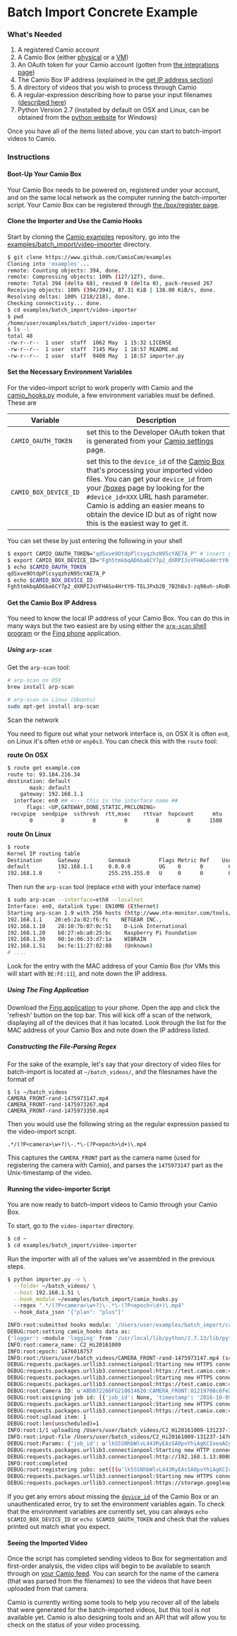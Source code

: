 Batch Import Concrete Example
========================

### What's Needed

1. A registered Camio account
2. A Camio Box (either [physical](https://www.camio.com/box) or a [VM](https://www.camio.com/box/vm))
3. An OAuth token for your Camio account (gotten from [the integrations page](https://www.camio.com/settings/integrations/#api))
4. The Camio Box IP address (explained in the [get IP address section](#get-the-camio-box-ip-address))
5. A directory of videos that you wish to process through Camio
6. A regular-expression describing how to parse your input filenames ([described here](#constructing-the-file-parsing-regex))
7. Python Version 2.7 (installed by default on OSX and Linux, can be obtained from the [python website](https://www.python.org/downloads/windows/) for Windows)

Once you have all of the items listed above, you can start to batch-import videos to Camio.

### Instructions

#### Boot-Up Your Camio Box

Your Camio Box needs to be powered on, registered under your account, and on the same local network as the computer running the batch-importer script.
Your Camio Box can be registered through [the /box/register page](https://www.camio.com/box/register).

#### Clone the Importer and Use the Camio Hooks

Start by cloning the [Camio examples](https://www.github.com/CamioCam/examples) repository, go into the 
[examples/batch_import/video-importer](examples/batch_import/video-importer) directory.

```sh
$ git clone https://www.github.com/CamioCam/examples
Cloning into 'examples'...
remote: Counting objects: 394, done.
remote: Compressing objects: 100% (127/127), done.
remote: Total 394 (delta 68), reused 0 (delta 0), pack-reused 267
Receiving objects: 100% (394/394), 87.31 KiB | 138.00 KiB/s, done.
Resolving deltas: 100% (218/218), done.
Checking connectivity... done.
$ cd examples/batch_import/video-importer
$ pwd
/home/user/examples/batch_import/video-importer
$ ls -l
total 48
-rw-r--r--  1 user  staff  1062 May  1 15:32 LICENSE
-rw-r--r--  1 user  staff  7145 May  1 18:57 README.md
-rw-r--r--  1 user  staff  9408 May  1 18:57 importer.py

```

#### Set the Necessary Environment Variables

For the video-import script to work properly with Camio and the [camio_hooks.py](examples/batch_import/camio_hooks.py) module, a few environment 
variables must be defined. These are

| Variable | Description |
| -------- | ------------|
| `CAMIO_OAUTH_TOKEN` | set this to the Developer OAuth token that is generated from your [Camio settings](https://camio.com/settings/integrations#api) page. |
| `CAMIO_BOX_DEVICE_ID` | set this to the `device_id` of the [Camio Box](https://camio.com/box) that's processing your imported video files. You can get your  `device_id` from your [/boxes](https://camio.com/boxes) page by looking for the `#device_id=XXX` URL hash parameter. Camio is adding an easier means to obtain the device ID but as of right now this is the easiest way to get it. |

You can set these by just entering the following in your shell

```sh
$ export CAMIO_OAUTH_TOKEN="qdSxve9OtdpPlcsyqzhzN95cYAE7A_P" # insert your oauth token here
$ export CAMIO_BOX_DEVICE_ID="Fgh5tmkbqAD6ba6CY7p2_dXRPIJsVFHASo4HrtY0-TELJPxb2B_7B2hBv3-zq98uh-sRoBVgaonxCMpi4CAmLkvmT0fz"
$ echo $CAMIO_OAUTH_TOKEN
qdSxve9OtdpPlcsyqzhzN95cYAE7A_P
$ echo $CAMIO_BOX_DEVICE_ID
Fgh5tmkbqAD6ba6CY7p2_dXRPIJsVFHASo4HrtY0-TELJPxb2B_7B2hBv3-zq98uh-sRoBVgaonxCMpi4CAmLkvmT0fz
```

#### Get the Camio Box IP Address

You need to know the local IP address of your Camio Box. You can do this in many ways but the two easiest are 
by using either the [`arp-scan` shell program](#using-arp-scan) or the [Fing phone](#using-the-fing-application) application. 
##### Using `arp-scan`

Get the `arp-scan` tool:

```sh
# arp-scan on OSX
brew install arp-scan

# arp-scan on Linux (Ubuntu)
sudo apt-get install arp-scan
```

Scan the network

You need to figure out what your network interface is, on OSX it is often `en0`, on Linux it's often `eth0` or `enp0s3`. You can check this
with the `route` tool:

**route On OSX**
```sh
$ route get example.com   
route to: 93.184.216.34
destination: default
       mask: default
    gateway: 192.168.1.1
  interface: en0 ## <--- this is the interface name ##
      flags: <UP,GATEWAY,DONE,STATIC,PRCLONING>
 recvpipe  sendpipe  ssthresh  rtt,msec    rttvar  hopcount      mtu     expire
       0         0         0         0         0         0      1500         0
```

**route On Linux**
```sh
$ route
Kernel IP routing table
Destination     Gateway         Genmask         Flags Metric Ref    Use Iface 
default         192.168.1.1     0.0.0.0         UG    0      0        0 enp0s3 ## <-- this is the interface name
192.168.1.0     *               255.255.255.0   U     0      0        0 enp0s3
``` 

Then run the `arp-scan` tool (replace `eth0` with your interface name)
```sh
$ sudo arp-scan --interface=eth0 --localnet 
Interface: en0, datalink type: EN10MB (Ethernet)
Starting arp-scan 1.9 with 256 hosts (http://www.nta-monitor.com/tools/arp-scan/)
192.168.1.1    20:e5:2a:02:f6:fc    NETGEAR INC.,
192.168.1.10    28:10:7b:07:0c:51    D-Link International
192.168.1.20    b8:27:eb:a0:25:bc    Raspberry Pi Foundation
192.168.1.30    00:1e:06:33:d7:1a    WIBRAIN
192.168.1.51    be:fe:11:27:02:88    (Unknown)
# ....
```

Look for the entry with the MAC address of your Camio Box (for VMs this will start with `BE:FE:11`), and note down the IP address.

##### Using The Fing Application

Download the [Fing application](https://www.fing.io/) to your phone. Open the app and click the 'refresh' button on the top bar. This will kick off a scan
of the network, displaying all of the devices that it has located. Look through the list for the MAC address of your Camio Box and note down the IP address listed.


##### Constructing the File-Parsing Regex

For the sake of the example, let's say that your directory of video files for batch-import is located at `~/batch_videos/`, and the filesnames have the
format of 

```
$ ls ~/batch_videos
CAMERA_FRONT-rand-1475973147.mp4
CAMERA_FRONT-rand-1475973267.mp4
CAMERA_FRONT-rand-1475973350.mp4
```

Then you would use the following string as the regular expression passed to the video-import script.

`.*/(?P<camera>\w+?)\-.*\-(?P<epoch>\d+)\.mp4`

This captures the `CAMERA_FRONT` part as the camera name (used for registering the camera with Camio), and parses the `1475973147` part as the Unix-timestamp
of the video.

####  Running the video-importer Script

You are now ready to batch-import videos to Camio through your Camio Box. 

To start, go to the `video-importer` directory.

```sh
$ cd ~
$ cd examples/batch_import/video-importer
```

Run the importer with all of the values we've assembled in the previous steps.

```bash
$ python importer.py -v \
  --folder ~/batch_videos/ \
  --host 192.168.1.51 \
  --hook_module ~/examples/batch_import/camio_hooks.py 
  --regex ".*/(?P<camera>\w+?)\-.*\-(?P<epoch>\d+)\.mp4"
  --hook_data_json '{"plan": "plus"}'

INFO:root:submitted hooks module: '/Users/user/examples/batch_import/camio_hooks.py'
DEBUG:root:setting camio_hooks data as:
{'logger': <module 'logging' from '/usr/local/lib/python/2.7.13/lib/python2.7/logging/__init__.pyc'>, u'plan': u'plus'}
INFO:root:camera_name: C2_Hi20161009
INFO:root:epoch: 1476018757
INFO:root:/Users/user/batch_videos/CAMERA_FRONT-rand-1475973147.mp4 (scheduled for upload)
DEBUG:requests.packages.urllib3.connectionpool:Starting new HTTPS connection (1): test.camio.com
DEBUG:requests.packages.urllib3.connectionpool:https://test.camio.com:443 "POST /api/cameras/discovered HTTP/1.1" 200 33548
DEBUG:requests.packages.urllib3.connectionpool:Starting new HTTPS connection (1): test.camio.com
DEBUG:requests.packages.urllib3.connectionpool:https://test.camio.com:443 "GET /api/cameras/discovered HTTP/1.1" 200 37221
DEBUG:root:Camera ID: u'ABD07226DFG218614620:CAMERA_FRONT:81219708c6fe2a5eb9cb35896b8ed78610ce9c6f'
DEBUG:root:assigning job id: [{'job_id': None, 'timestamp': '2016-10-09T06:12:37.000', 'uploaded_on': None, 'filename': '/Users/user/batch_videos/C2_Hi20161009-131237-1476018757.mp4', 'shard_id': None, 'camera': 'C2_Hi20161009', 'given_name': 'C2_Hi20161009.2016-10-09T06:12:37.000.3385bfc912590c2521d829524a7d2136fae517f3.mp4', 'key': '3385bfc912590c2521d829524a7d2136fae517f3', 'discovered_on': '2017-05-11T18:00:14.229431', 'lat': None, 'lng': None, 'confirmed_on': None, 'size': 125297958}]
DEBUG:requests.packages.urllib3.connectionpool:Starting new HTTPS connection (1): test.camio.com
DEBUG:requests.packages.urllib3.connectionpool:https://test.camio.com:443 "PUT /api/jobs HTTP/1.1" 200 575
DEBUG:root:upload item: 1
DEBUG:root:len(unscheduled)=1
INFO:root:1/1 uploading /Users/user/batch_videos/C2_Hi20161009-131237-1476018757.mp4
INFO:root:input-file /Users/user/batch_videos/C2_Hi20161009-131237-1476018757.mp4 has been renamed C2_Hi20161009.2016-10-09T06:12:37.000.3385bfc912590c2521d829524a7d2136fae517f3.mp4
DEBUG:root:Params: {'job_id': u'lkSSSNhbWlvL443RyEAsSA0pvYhiAgKCIoeaACgw', 'timestamp': '2016-10-09T06:12:37.000', 'uploaded_on': None, 'filename': '/Users/user/batch_videos/C2_Hi20161009-131237-1476018757.mp4', 'shard_id': u'0', 'camera': 'C2_Hi20161009', 'given_name': 'C2_Hi20161009.2016-10-09T06:12:37.000.3385bfc912590c2521d829524a7d2136fae517f3.mp4', 'key': '3385bfc912590c2521d829524a7d2136fae517f3', 'discovered_on': '2017-05-11T18:00:14.229431', 'lat': None, 'lng': None, 'upload_url': u'https://storage.googleapis.com/camio_test_mr_output/bij-agxzfmNhbWlvLXRlc3RyEAsSA0pvYhiAgKCIoeaACgw-0?GoogleAccessId=397790679937@developer.gserviceaccount.com&Expires=1494552017&Signature=J0WIg9QDbDsKwUPyrsCbqAs2aFf34V%2BacINp9p0wvt1dZSTb%2BadEsZ1QsqkDTNC6n5%2FHUExuVcXTNkq1GT%2BPEPY9RyzMwEkUYr2CT7Ctkmai7SqQ0GiRdZx5DUTVht77huEGYh6Ypt3YJouzoPLZIRoWTmR3kW4CQ1h%2BpzOAsxU%3D', 'confirmed_on': None, 'size': 125297958}
DEBUG:requests.packages.urllib3.connectionpool:Starting new HTTP connection (1): 192.168.1.13
DEBUG:requests.packages.urllib3.connectionpool:http://192.168.1.13:8080 "POST /box/content?access_token=AQA453ffXowjFgtSyEyXnRh8wiEYJZEdsT26mdiH7Kj2B_73-t56bk-sRoBVgaonxCMpi4CAmLkvmT0fz&local_camera_id=81219708c6fe2a5eb9cb35896b8ed78610ce9c6f&camera_id=109010722686218614620:C220161009:81219708c6fe2a5eb9cb35896b8ed78610ce9c6f&hash=646c65289f24f26577912ea1deac8f6b26a847be&timestamp=2016-10-09T06:12:37.000 HTTP/1.1" 204 0
INFO:root:completed
DEBUG:root:registering jobs: set([(u'lkSSSNhbWlvL443RyEAsSA0pvYhiAgKCIoeaACgw', u'0')])
DEBUG:requests.packages.urllib3.connectionpool:Starting new HTTPS connection (1): storage.googleapis.com
DEBUG:requests.packages.urllib3.connectionpool:https://storage.googleapis.com:443 "PUT /camio_test_mr_output/bij-SDFzfmNhbW234FSDwsssvYhiAgKCIoeaACgw-0?GoogleAccessId=984550679937@developer.gserviceaccount.com&Expires=1494552017&Signature=J0WIg9QDbDsKwUPyrsCbqAs2aFf34V%2BacINp9p0wvt1dZSTb%2BadEsZ1QsqkDTNC6n5%2FHUExuVcXTNkq1GT%2BPEPY9RyzMwEkUYr2CT7Ctkmai7SqQ0GiRdZx5DUTVht77huEGYh6Ypt3YJouzoPLZIRoWTmR3kW4CQ1h%2BpzOAsxU%3D HTTP/1.1" 200 0
```

If you get any errors about missing the [`device_id`](#set-the-necessary-environment-variables) of the Camio Box or an unauthenticated error, try to set the environment variables again. To check that the environment variables
are currently set, you can always `echo $CAMIO_BOX_DEVICE_ID` or `echo $CAMIO_OAUTH_TOKEN` and check that the values printed out match what you expect.


#### Seeing the Imported Video

Once the script has completed sending videos to Box for segmentation and first-order analysis, the video clips will begin to 
be available to search through on [your Camio feed](https://www.camio.com/app/#search).
You can search for the name of the camera (that was parsed from the filenames) to see the videos that have been uploaded from that camera. 

Camio is currently writing some tools to help you recover all of the labels that were generated for the batch-imported videos, but this tool is not available yet. Camio is also designing tools and an API
that will allow you to check on the status of your video processing.
